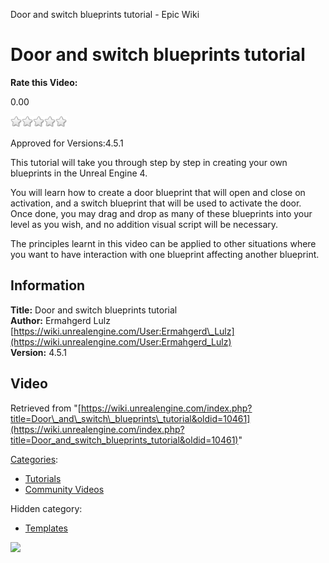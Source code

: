 Door and switch blueprints tutorial - Epic Wiki                    

Door and switch blueprints tutorial
===================================

**Rate this Video:**

0.00

![](/extensions/VoteNY/images/star_off.gif)![](/extensions/VoteNY/images/star_off.gif)![](/extensions/VoteNY/images/star_off.gif)![](/extensions/VoteNY/images/star_off.gif)![](/extensions/VoteNY/images/star_off.gif)

Approved for Versions:4.5.1

  
This tutorial will take you through step by step in creating your own blueprints in the Unreal Engine 4.

You will learn how to create a door blueprint that will open and close on activation, and a switch blueprint that will be used to activate the door. Once done, you may drag and drop as many of these blueprints into your level as you wish, and no addition visual script will be necessary.

The principles learnt in this video can be applied to other situations where you want to have interaction with one blueprint affecting another blueprint.

Information
-----------

**Title:** Door and switch blueprints tutorial  
**Author:** Ermahgerd Lulz [https://wiki.unrealengine.com/User:Ermahgerd\_Lulz](https://wiki.unrealengine.com/User:Ermahgerd_Lulz)  
**Version:** 4.5.1  
  

Video
-----

  
  

Retrieved from "[https://wiki.unrealengine.com/index.php?title=Door\_and\_switch\_blueprints\_tutorial&oldid=10461](https://wiki.unrealengine.com/index.php?title=Door_and_switch_blueprints_tutorial&oldid=10461)"

[Categories](/Special:Categories "Special:Categories"):

*   [Tutorials](/Category:Tutorials "Category:Tutorials")
*   [Community Videos](/Category:Community_Videos "Category:Community Videos")

Hidden category:

*   [Templates](/Category:Templates "Category:Templates")

  ![](https://tracking.unrealengine.com/track.png)